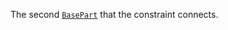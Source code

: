 The second [`BasePart`](https://create.roblox.com/docs/reference/engine/classes/BasePart) that the constraint connects.
